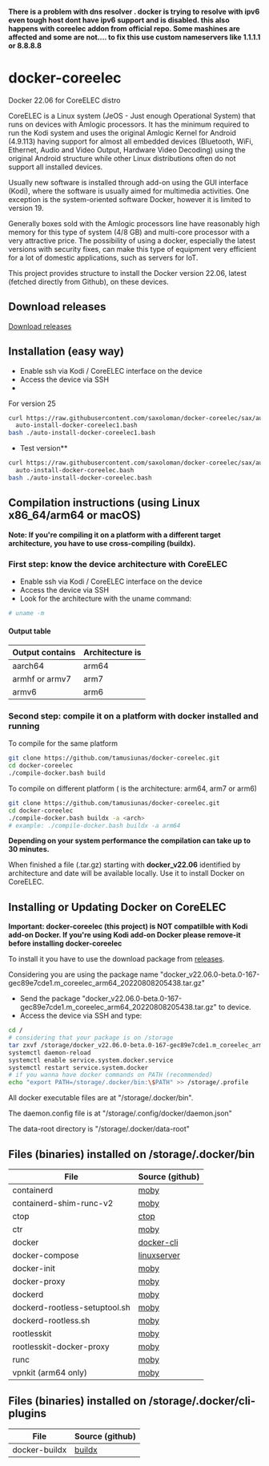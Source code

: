 **There is a problem with dns resolver . docker is trying to resolve with ipv6 even tough host dont have ipv6 support and is disabled.
this also happens with coreelec addon from official repo. Some mashines are affected and some are not....
to fix this use custom nameservers like 1.1.1.1 or 8.8.8.8**


# docker-coreelec
Docker 22.06 for CoreELEC distro

CoreELEC is a Linux system (JeOS - Just enough Operational System) that runs on devices with Amlogic processors. It has the minimum required to run the Kodi system and uses the original Amlogic Kernel for Android (4.9.113) having support for almost all embedded devices (Bluetooth, WiFi, Ethernet, Audio and Video Output, Hardware Video Decoding) using the original Android structure while other Linux distributions often do not support all installed devices.

Usually new software is installed through add-on using the GUI interface (Kodi), where the software is usually aimed for multimedia activities. One exception is the system-oriented software Docker, however it is limited to version 19.

Generally boxes sold with the Amlogic processors line have reasonably high memory for this type of system (4/8 GB) and multi-core processor with a very attractive price. The possibility of using a docker, especially the latest versions with security fixes, can make this type of equipment very efficient for a lot of domestic applications, such as servers for IoT.

This project provides structure to install the Docker version 22.06, latest (fetched directly from Github), on these devices.

## Download releases

[Download releases](https://github.com/tamusiunas/docker-coreelec/releases)

## Installation (easy way)

- Enable ssh via Kodi / CoreELEC interface on the device
- Access the device via SSH
- 
For version 25
```bash
curl https://raw.githubusercontent.com/saxoloman/docker-coreelec/sax/auto-install-docker-coreelec1.bash > \
  auto-install-docker-coreelec1.bash
bash ./auto-install-docker-coreelec1.bash
```
- Test version**
```bash
curl https://raw.githubusercontent.com/saxoloman/docker-coreelec/sax/auto-install-docker-coreelec.bash > \
  auto-install-docker-coreelec.bash
bash ./auto-install-docker-coreelec.bash
```

## Compilation instructions (using Linux x86_64/arm64 or macOS)
**Note: If you're compiling it on a platform with a different target architecture, you have to use cross-compiling (buildx).**

### First step: know the device architecture with CoreELEC
- Enable ssh via Kodi / CoreELEC interface on the device
- Access the device via SSH
- Look for the architecture with the uname command:

```bash
# uname -m
```

#### Output table

Output contains |Architecture is
------|------------
aarch64|arm64
armhf or armv7   |arm7
armv6   |arm6

### Second step: compile it on a platform with docker installed and running

To compile for the same platform

```bash
git clone https://github.com/tamusiunas/docker-coreelec.git
cd docker-coreelec
./compile-docker.bash build
```

To compile on different platform (<arch> is the architecture: arm64, arm7 or arm6)

```bash
git clone https://github.com/tamusiunas/docker-coreelec.git
cd docker-coreelec
./compile-docker.bash buildx -a <arch>
# example: ./compile-docker.bash buildx -a arm64
```

**Depending on your system performance the compilation can take up to 30 minutes.**

When finished a file (.tar.gz) starting with **docker_v22.06** identified by architecture and date will be available locally. Use it to install Docker on CoreELEC.

## Installing or Updating Docker on CoreELEC 

**Important: docker-coreelec (this project) is NOT compatilble with Kodi add-on Docker. If you're using Kodi add-on Docker please remove-it before installing docker-coreelec**

To install it you have to use the download package from [releases](https://github.com/tamusiunas/docker-coreelec/releases).

Considering you are using the package name "docker\_v22.06.0-beta.0-167-gec89e7cde1.m\_coreelec\_arm64\_20220808205438.tar.gz"

- Send the package "docker\_v22.06.0-beta.0-167-gec89e7cde1.m\_coreelec\_arm64\_20220808205438.tar.gz" to device.
- Access the device via SSH and type:

```bash
cd /
# considering that your package is on /storage
tar zxvf /storage/docker_v22.06.0-beta.0-167-gec89e7cde1.m_coreelec_arm64_20220808205438.tar.gz
systemctl daemon-reload
systemctl enable service.system.docker.service  
systemctl restart service.system.docker
# if you wanna have docker commands on PATH (recommended)
echo "export PATH=/storage/.docker/bin:\$PATH" >> /storage/.profile
```

All docker executable files are at "/storage/.docker/bin". 

The daemon.config file is at "/storage/.config/docker/daemon.json"

The data-root directory is "/storage/.docker/data-root"

## Files (binaries) installed on /storage/.docker/bin

File | Source (github)
-----|-------
containerd | [moby](https://github.com/moby/moby)
containerd-shim-runc-v2 | [moby](https://github.com/moby/moby)
ctop | [ctop](https://github.com/bcicen/ctop)
ctr | [moby](https://github.com/moby/moby)
docker | [docker-cli](https://github.com/docker/cli)
docker-compose | [linuxserver](https://github.com/linuxserver/docker-docker-compose)
docker-init | [moby](https://github.com/moby/moby)
docker-proxy | [moby](https://github.com/moby/moby)
dockerd | [moby](https://github.com/moby/moby)
dockerd-rootless-setuptool.sh | [moby](https://github.com/moby/moby)
dockerd-rootless.sh | [moby](https://github.com/moby/moby)
rootlesskit | [moby](https://github.com/moby/moby)
rootlesskit-docker-proxy | [moby](https://github.com/moby/moby)
runc | [moby](https://github.com/moby/moby)
vpnkit (arm64 only) | [moby](https://github.com/moby/moby)

## Files (binaries) installed on /storage/.docker/cli-plugins

File | Source (github)
-----|-------
docker-buildx | [buildx](https://github.com/docker/buildx)
